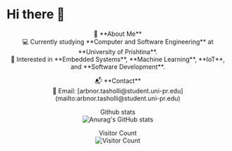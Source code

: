 
# Hi there 👋

<p align="center">
  🚀 **About Me** <br> 
  💻 Currently studying **Computer and Software Engineering** at **University of Prishtina**.  <br>
  🌱 Interested in **Embedded Systems**, **Machine Learning**, **IoT**, and **Software Development**. <br>
</p>

<p align="center">
  📬 **Contact**  <br>
  📧 Email: [arbnor.tasholli@student.uni-pr.edu](mailto:arbnor.tasholli@student.uni-pr.edu)
</p>

<p align="center">
  Github stats<br>
  <img src="https://github-readme-stats.vercel.app/api?username=arbnortasholli&show_icons=true&theme=radical" alt="Anurag's GitHub stats">
</p>

<p align="center">
  Visitor Count <br>
  <img src="https://profile-counter.glitch.me/arbnortasholli/count.svg" alt="Visitor Count">
</p>



